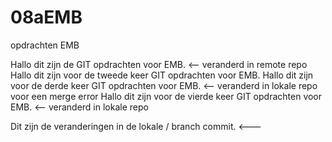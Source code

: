 # 08aEMB
opdrachten EMB

Hallo dit zijn de GIT opdrachten voor EMB. <-- veranderd in remote repo
Hallo dit zijn voor de tweede keer GIT opdrachten voor EMB.
Hallo dit zijn voor de derde keer GIT opdrachten voor EMB. <-- veranderd in lokale repo voor een merge error
Hallo dit zijn voor de vierde keer GIT opdrachten voor EMB. <-- veranderd in lokale repo

Dit zijn de veranderingen in de lokale / branch commit. <---